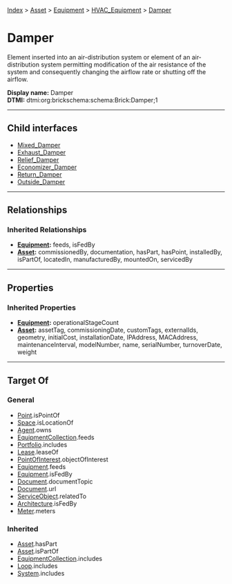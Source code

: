 [Index](../../../../index.md) > [Asset](../../../Asset.md) > [Equipment](../../Equipment.md) > [HVAC_Equipment](../HVAC_Equipment.md) > [Damper](#)
# Damper

Element inserted into an air-distribution system or element of an air-distribution system permitting modification of the air resistance of the system and consequently changing the airflow rate or shutting off the airflow.


**Display name:** Damper<br />
**DTMI:** dtmi:org:brickschema:schema:Brick:Damper;1

---

## Child interfaces
* [Mixed_Damper](Mixed_Damper.md)
* [Exhaust_Damper](Exhaust_Damper.md)
* [Relief_Damper](Relief_Damper.md)
* [Economizer_Damper](Economizer_Damper.md)
* [Return_Damper](Return_Damper.md)
* [Outside_Damper](Outside_Damper.md)

---

## Relationships

### Inherited Relationships
* **[Equipment](../../Equipment.md):** feeds, isFedBy
* **[Asset](../../../Asset.md):** commissionedBy, documentation, hasPart, hasPoint, installedBy, isPartOf, locatedIn, manufacturedBy, mountedOn, servicedBy

---

## Properties

### Inherited Properties
* **[Equipment](../../Equipment.md):** operationalStageCount
* **[Asset](../../../Asset.md):** assetTag, commissioningDate, customTags, externalIds, geometry, initialCost, installationDate, IPAddress, MACAddress, maintenanceInterval, modelNumber, name, serialNumber, turnoverDate, weight

---

## Target Of
### General
* [Point](../../../../Point/Point.md).isPointOf
* [Space](../../../../Space/Space.md).isLocationOf
* [Agent](../../../../Agent/Agent.md).owns
* [EquipmentCollection](../../../../Collection/EquipmentCollection.md).feeds
* [Portfolio](../../../../Collection/Portfolio.md).includes
* [Lease](../../../../Event/Lease.md).leaseOf
* [PointOfInterest](../../../../Information/PointOfInterest.md).objectOfInterest
* [Equipment](../../Equipment.md).feeds
* [Equipment](../../Equipment.md).isFedBy
* [Document](../../../../Information/Document/Document.md).documentTopic
* [Document](../../../../Information/Document/Document.md).url
* [ServiceObject](../../../../Information/ServiceObject/ServiceObject.md).relatedTo
* [Architecture](../../../../Space/Architecture/Architecture.md).isFedBy
* [Meter](../../Meter/Meter.md).meters
### Inherited
* [Asset](../../../Asset.md).hasPart
* [Asset](../../../Asset.md).isPartOf
* [EquipmentCollection](../../../../Collection/EquipmentCollection.md).includes
* [Loop](../../../../Collection/Loop/Loop.md).includes
* [System](../../../../Collection/System/System.md).includes
